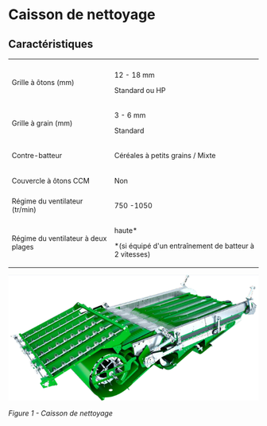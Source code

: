 # Caisson de nettoyage

## Caractéristiques

<table>
  <tr>
    <th></th>
    <th></th>
  </tr>
  <tr>
    <td>Grille à ôtons (mm)</td>
    <td>
      <p>12 - 18 mm</p>
      <p>Standard ou HP</p>
    </td>
  </tr>
  <tr>
    <td>Grille à grain (mm)</td>
    <td>
      <p>3 - 6 mm</p>
      <p>Standard</p>
    </td>
  </tr>
  <tr>
    <td>Contre-batteur</td>
    <td>
      <p>Céréales à petits grains / Mixte</p>
    </td>
  </tr>
  <tr>
    <td>Couvercle à ôtons CCM</td>
    <td>
      <p>Non</p>
    </td>
  </tr>
  <tr>
    <td>Régime du ventilateur (tr/min)</td>
    <td>
      <p>750 -1050</p>
    </td>
  </tr>
  <tr>
    <td>Régime du ventilateur à deux plages</td>
    <td>
      <p>haute*</p>
      <p>*(si équipé d'un entraînement de batteur à 2 vitesses)</p>
    </td>
  </tr>
</table>

![caisson de nettoyage](images/Image31.png)

*Figure 1 - Caisson de nettoyage*

